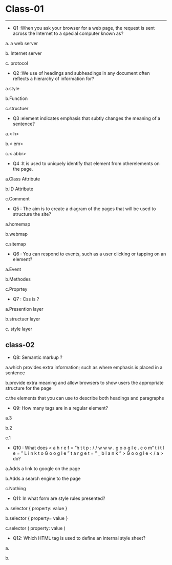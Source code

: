 # **Class-01**
_______
- Q1 :When you ask your browser for a web page, the request is sent across the Internet to a special computer known as?

a. a web server

b. Internet server

c. protocol


- Q2 :We use of headings and subheadings in any document often reflects a hierarchy of information for?

a.style

b.Function

c.structuer

- Q3 :element indicates emphasis that subtly changes the meaning of a sentence?

a.< h>

b.< em> 

c.< abbr>

- Q4 :It is used to uniquely identify that element from otherelements on the page.
 
 a.Class Attribute

b.ID Attribute

c.Comment

- Q5 : The aim is to create a diagram of the pages that will be used to structure the site?
 
 a.homemap

b.webmap

c.sitemap 

- Q6 : You can respond to events, such as a user clicking or tapping on an element?

a.Event

b.Methodes 

c.Proprtey

- Q7 : Css is ?

a.Presention layer

b.structuer layer

c. style layer


## class-02 

- Q8: Semantic markup ?

a.which provides extra information; such as where emphasis is placed in a sentence

b.provide extra meaning and allow browsers to show users the appropriate structure for the page

c.the elements that you can use to describe both headings and paragraphs

- Q9: How many tags are in a regular element?

a.3

b.2 

c.1

- Q10 : What does < a  h r e f = ”h t t p : / / w w w . g o o g l e . c o m“  t i t l e = ” L i n k  t o   G o o g l e  ” t a r g e t = ” _  b l a n k  ” > G o o g l e  < / a > do?

a.Adds a link to google on the page

b.Adds a search engine to the page

c.Nothing

 
- Q11: In what form are style rules presented?

a. selector { property: value } 

b.selector { property= value } 

c.selector ( property: value )

- Q12: Which HTML tag is used to define an internal style sheet? 

a.<css> 

 b.<style>

 c.<script>

- Q12 :Where in the HTML document is the correct place to refer to an external style sheet?
 
 a.In the <body> section
 
 b.At the top of the document
 
 c.In the <head> section 

 
-Q13: Var numbers = [1, 2, 3] is an example of:

a.Array

b.Function

c.Object
 
 - Q14: Inside which HTML element do we put the JavaScript?

a.Js
   
b.JavaScript

c.Script
_________
 * **Class-03**

Q15- for (let step = 0; step <= 5; step++) {
  console.log('Walking east one step');
} the result is 

a.Runs 5 times print  Walking east one step 5 time 

b.Runs 5 times in console print  Walking east one step 5 time 

c. Runs 5 times in console print  Walking east one step 6 time 

Q16-fing the mistake in this code 
let x = 0;
let z = 0;
labelCancelLoops: while (true) 
  console.log('Outer loops: ' + x);
  x += 1;
  z = 1;
  while (true) {
    console.log('Inner loops: ' + z);
    z += 1;
    if (z === 10 && x === 10) {
      break labelCancelLoops;
    } else if (z === 10) {
      break;
    }
  }

a. labelCancelLoops: while (true) 

b.   z = 1;

c. else if (z === 10) {

Q17-  Among the keywords below, which one is not a statement?
a. debugger 

b. with

d. use strict

Q18 - What will be the output of the following JavaScript cdoe?
let a =5
let length = 3
for (let i =0; i<lenght>; i++)
{consol.log(a;)}}

a.53

b.555

c.error



| Qustion  | Answer    |
| ------- | ------- |
| Q1 | a  |
| Q2 | c  |
| Q3 | b |
| Q4 | b  |
| Q5 | c |
| Q6 | a  |
| Q7 | a  |
 | Q8 | a  |
 | Q9 | b  |
 | Q10 | a  |
 | Q11 | a  |
| Q12 | b  |
 | Q13 | c  |
  | Q14 | a |
 | Q15 | c  | 
 | Q16 | a|
 | Q17 | c  |
 |Q18| b |  
